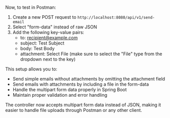 Now, to test in Postman:

1. Create a new POST request to `http://localhost:8080/api/v1/send-email`
2. Select "form-data" instead of raw JSON
3. Add the following key-value pairs:
   - to: recipient@example.com
   - subject: Test Subject
   - body: Test Body
   - attachment: Select File (make sure to select the "File" type from the dropdown next to the key)

This setup allows you to:
- Send simple emails without attachments by omitting the attachment field
- Send emails with attachments by including a file in the form-data
- Handle the multipart form data properly in Spring Boot
- Maintain proper validation and error handling

The controller now accepts multipart form data instead of JSON, making it easier to handle file uploads through Postman or any other client.
